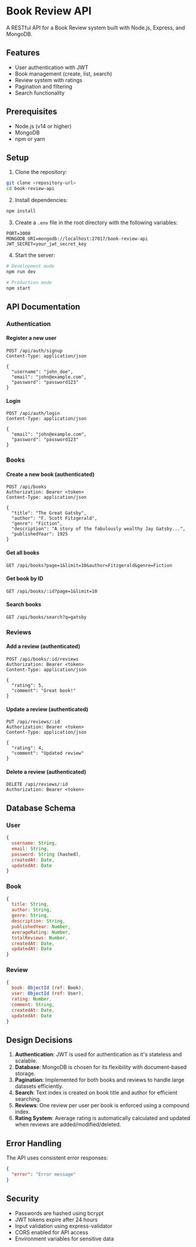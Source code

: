 # Book Review API

A RESTful API for a Book Review system built with Node.js, Express, and MongoDB.

## Features

- User authentication with JWT
- Book management (create, list, search)
- Review system with ratings
- Pagination and filtering
- Search functionality

## Prerequisites

- Node.js (v14 or higher)
- MongoDB
- npm or yarn

## Setup

1. Clone the repository:
```bash
git clone <repository-url>
cd book-review-api
```

2. Install dependencies:
```bash
npm install
```

3. Create a `.env` file in the root directory with the following variables:
```
PORT=3000
MONGODB_URI=mongodb://localhost:27017/book-review-api
JWT_SECRET=your_jwt_secret_key
```

4. Start the server:
```bash
# Development mode
npm run dev

# Production mode
npm start
```

## API Documentation

### Authentication

#### Register a new user
```http
POST /api/auth/signup
Content-Type: application/json

{
  "username": "john_doe",
  "email": "john@example.com",
  "password": "password123"
}
```

#### Login
```http
POST /api/auth/login
Content-Type: application/json

{
  "email": "john@example.com",
  "password": "password123"
}
```

### Books

#### Create a new book (authenticated)
```http
POST /api/books
Authorization: Bearer <token>
Content-Type: application/json

{
  "title": "The Great Gatsby",
  "author": "F. Scott Fitzgerald",
  "genre": "Fiction",
  "description": "A story of the fabulously wealthy Jay Gatsby...",
  "publishedYear": 1925
}
```

#### Get all books
```http
GET /api/books?page=1&limit=10&author=Fitzgerald&genre=Fiction
```

#### Get book by ID
```http
GET /api/books/:id?page=1&limit=10
```

#### Search books
```http
GET /api/books/search?q=gatsby
```

### Reviews

#### Add a review (authenticated)
```http
POST /api/books/:id/reviews
Authorization: Bearer <token>
Content-Type: application/json

{
  "rating": 5,
  "comment": "Great book!"
}
```

#### Update a review (authenticated)
```http
PUT /api/reviews/:id
Authorization: Bearer <token>
Content-Type: application/json

{
  "rating": 4,
  "comment": "Updated review"
}
```

#### Delete a review (authenticated)
```http
DELETE /api/reviews/:id
Authorization: Bearer <token>
```

## Database Schema

### User
```javascript
{
  username: String,
  email: String,
  password: String (hashed),
  createdAt: Date,
  updatedAt: Date
}
```

### Book
```javascript
{
  title: String,
  author: String,
  genre: String,
  description: String,
  publishedYear: Number,
  averageRating: Number,
  totalReviews: Number,
  createdAt: Date,
  updatedAt: Date
}
```

### Review
```javascript
{
  book: ObjectId (ref: Book),
  user: ObjectId (ref: User),
  rating: Number,
  comment: String,
  createdAt: Date,
  updatedAt: Date
}
```

## Design Decisions

1. **Authentication**: JWT is used for authentication as it's stateless and scalable.
2. **Database**: MongoDB is chosen for its flexibility with document-based storage.
3. **Pagination**: Implemented for both books and reviews to handle large datasets efficiently.
4. **Search**: Text index is created on book title and author for efficient searching.
5. **Reviews**: One review per user per book is enforced using a compound index.
6. **Rating System**: Average rating is automatically calculated and updated when reviews are added/modified/deleted.

## Error Handling

The API uses consistent error responses:
```json
{
  "error": "Error message"
}
```

## Security

- Passwords are hashed using bcrypt
- JWT tokens expire after 24 hours
- Input validation using express-validator
- CORS enabled for API access
- Environment variables for sensitive data 